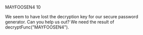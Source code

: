 MAYFOOSEN4
10


We seem to have lost the decryption key for our secure password generator. Can
you help us out? We need the result of decryptFunc("MAYFOOSEN4").
